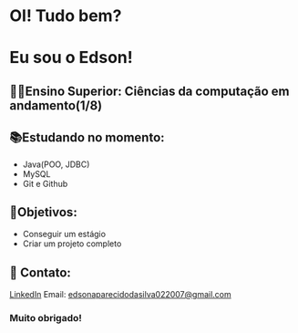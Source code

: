 # OI! Tudo bem?
# Eu sou o Edson!

## 👨‍🎓Ensino Superior: Ciências da computação em andamento(1/8)

## 📚Estudando no momento:

- Java(POO, JDBC)
- MySQL
- Git e Github

## 🎯Objetivos:

- Conseguir um estágio
- Criar um projeto completo

## 📲 Contato:
[LinkedIn](https://www.linkedin.com/in/edson-aparecido-da-silva-a7b095328/)
Email: edsonaparecidodasilva022007@gmail.com

### Muito obrigado!
  
